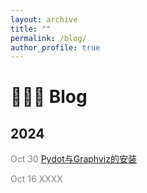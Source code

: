 ```yaml
---
layout: archive
title: ""
permalink: /blog/
author_profile: true
---
```


🧑🏻‍💻 Blog
======

## 2024
<font color="grey">Oct 30<font>   [Pydot与Graphviz的安装](./blogs/Pydot_Graphviz.md)

Oct 16 XXXX
